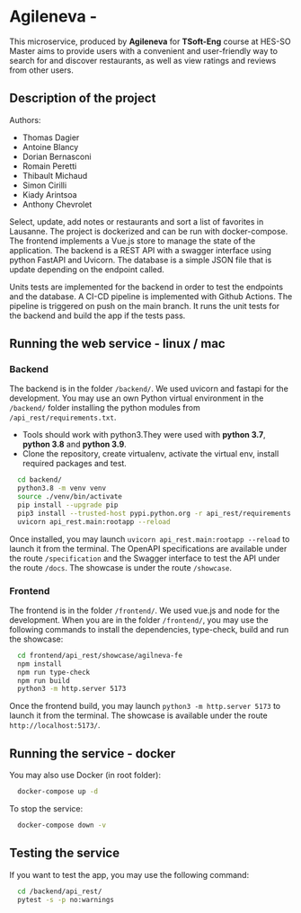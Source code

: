 # Agileneva - 

This microservice, produced by **Agileneva** for **TSoft-Eng** course at HES-SO Master aims to provide users with a convenient and user-friendly way to search for and discover restaurants, as well as view ratings and reviews from other users. 

## Description of the project

Authors:
- Thomas Dagier
- Antoine Blancy
- Dorian Bernasconi
- Romain Peretti
- Thibault Michaud
- Simon Cirilli
- Kiady Arintsoa
- Anthony Chevrolet

Select, update, add notes or restaurants and sort a list of favorites in Lausanne. The project is dockerized and can be run with docker-compose. The frontend implements a Vue.js store to manage the state of the application. The backend is a REST API with a swagger interface using python FastAPI and Uvicorn. The database is a simple JSON file that is update depending on the endpoint called.

Units tests are implemented for the backend in order to test the endpoints and the database. A CI-CD pipeline is implemented with Github Actions. The pipeline is triggered on push on the main branch. It runs the unit tests for the backend and build the app if the tests pass.

## Running the web service - linux / mac

### Backend

The backend is in the folder `/backend/`. We used uvicorn and fastapi for the development. You may use an own
Python virtual environment in the `/backend/` folder installing the python modules from `/api_rest/requirements.txt`.

- Tools should work with python3.They were used with **python 3.7**, **python 3.8** and **python 3.9**.
- Clone the repository, create virtualenv, activate the virtual env, install required packages and test.

```sh
  cd backend/
  python3.8 -m venv venv
  source ./venv/bin/activate
  pip install --upgrade pip
  pip3 install --trusted-host pypi.python.org -r api_rest/requirements.txt
  uvicorn api_rest.main:rootapp --reload
```

Once installed, you may launch `uvicorn api_rest.main:rootapp --reload` to launch it from the terminal. The OpenAPI specifications are available under the route `/specification` and the Swagger interface to test the API under the route `/docs`. The showcase is under the route `/showcase`.

### Frontend

The frontend is in the folder `/frontend/`. We used vue.js and node for the development. When you are in the folder `/frontend/`, you may use the following commands to install the dependencies, type-check, build and run the showcase:

```sh
  cd frontend/api_rest/showcase/agilneva-fe
  npm install
  npm run type-check
  npm run build
  python3 -m http.server 5173
```

Once the frontend build, you may launch `python3 -m http.server 5173` to launch it from the terminal. The showcase is available under the route `http://localhost:5173/`.

## Running the service - docker

You may also use Docker (in root folder):

```sh
  docker-compose up -d 
```

To stop the service:

```sh
  docker-compose down -v
```

## Testing the service

If you want to test the app, you may use the following command:

```sh
  cd /backend/api_rest/
  pytest -s -p no:warnings
```
